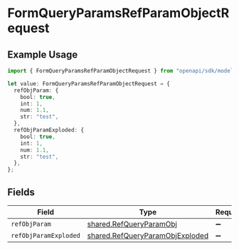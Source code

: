 # FormQueryParamsRefParamObjectRequest

## Example Usage

```typescript
import { FormQueryParamsRefParamObjectRequest } from "openapi/sdk/models/operations";

let value: FormQueryParamsRefParamObjectRequest = {
  refObjParam: {
    bool: true,
    int: 1,
    num: 1.1,
    str: "test",
  },
  refObjParamExploded: {
    bool: true,
    int: 1,
    num: 1.1,
    str: "test",
  },
};
```

## Fields

| Field                                                                                     | Type                                                                                      | Required                                                                                  | Description                                                                               |
| ----------------------------------------------------------------------------------------- | ----------------------------------------------------------------------------------------- | ----------------------------------------------------------------------------------------- | ----------------------------------------------------------------------------------------- |
| `refObjParam`                                                                             | [shared.RefQueryParamObj](../../../sdk/models/shared/refqueryparamobj.md)                 | :heavy_minus_sign:                                                                        | N/A                                                                                       |
| `refObjParamExploded`                                                                     | [shared.RefQueryParamObjExploded](../../../sdk/models/shared/refqueryparamobjexploded.md) | :heavy_minus_sign:                                                                        | N/A                                                                                       |